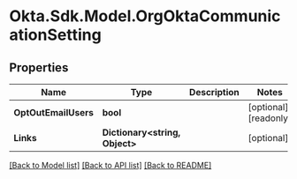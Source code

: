 # Okta.Sdk.Model.OrgOktaCommunicationSetting

## Properties

Name | Type | Description | Notes
------------ | ------------- | ------------- | -------------
**OptOutEmailUsers** | **bool** |  | [optional] [readonly] 
**Links** | **Dictionary&lt;string, Object&gt;** |  | [optional] 

[[Back to Model list]](../README.md#documentation-for-models) [[Back to API list]](../README.md#documentation-for-api-endpoints) [[Back to README]](../README.md)

